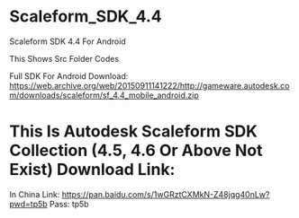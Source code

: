 # Scaleform_SDK_4.4
Scaleform SDK 4.4 For Android

This Shows Src Folder Codes

Full SDK For Android Download:
https://web.archive.org/web/20150911141222/http://gameware.autodesk.com/downloads/scaleform/sf_4.4_mobile_android.zip

# This Is Autodesk Scaleform SDK Collection (4.5, 4.6 Or Above Not Exist) Download Link:
In China Link: https://pan.baidu.com/s/1wGRztCXMkN-Z48jqg40nLw?pwd=tp5b Pass: tp5b 
